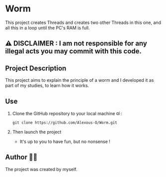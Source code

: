 # Worm

This project creates Threads and creates two other Threads in this one, and all this in a loop until the PC's RAM is full.

## :warning: DISCLAIMER : I am not responsible for any illegal acts you may commit with this code.

## Project Description 

This project aims to explain the principle of a worm and I developed it as part of my studies, to learn how it works.

## Use

1. Clone the GitHub repository to your local machine <img src="https://cdn.jsdelivr.net/gh/devicons/devicon/icons/git/git-original.svg" height="15" alt="git logo" />:

    ```
    git clone https://github.com/Alexous-O/Worm.git
    ```
    
2. Then launch the project
   - It's up to you to have fun, but no nonsense !

## Author 👨‍💻
The project was created by myself.
